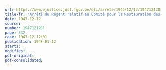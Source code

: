 ```yaml
---
url: https://www.ejustice.just.fgov.be/eli/arrete/1947/12/12/1947121201/justel
title-fr: "Arrêté du Régent relatif au Comité pour la Restauration des Bâtiments de Navigation intérieure"
date: 1947-12-12
source:
number: 1947121201
page: 332
case: 1947-12-12/01
publication: 1948-01-12
starts:
modifies:
pdf-original:
pdf-consolidated:
---
```


